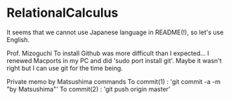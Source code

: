 # RelationalCalculus
It seems that we cannot use Japanese language in README(!),
so let's use English.

Prof. Mizoguchi
To install Github was more difficult than I expected...
I renewed Macports in my PC and did 'sudo port install git'.
Maybe it wasn't right but I can use git for the time being.

Private memo by Matsushima
commands
To commit(1) : 'git commit -a -m "by Matsushima"'
To commit(2) : 'git push origin master'